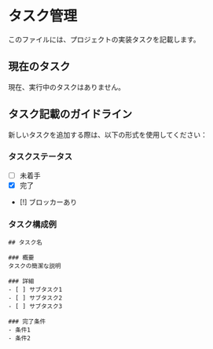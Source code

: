 # タスク管理

このファイルには、プロジェクトの実装タスクを記載します。

## 現在のタスク

現在、実行中のタスクはありません。

## タスク記載のガイドライン

新しいタスクを追加する際は、以下の形式を使用してください：

### タスクステータス
- [ ] 未着手
- [x] 完了
- [!] ブロッカーあり

### タスク構成例
```
## タスク名

### 概要
タスクの簡潔な説明

### 詳細
- [ ] サブタスク1
- [ ] サブタスク2
- [ ] サブタスク3

### 完了条件
- 条件1
- 条件2
```